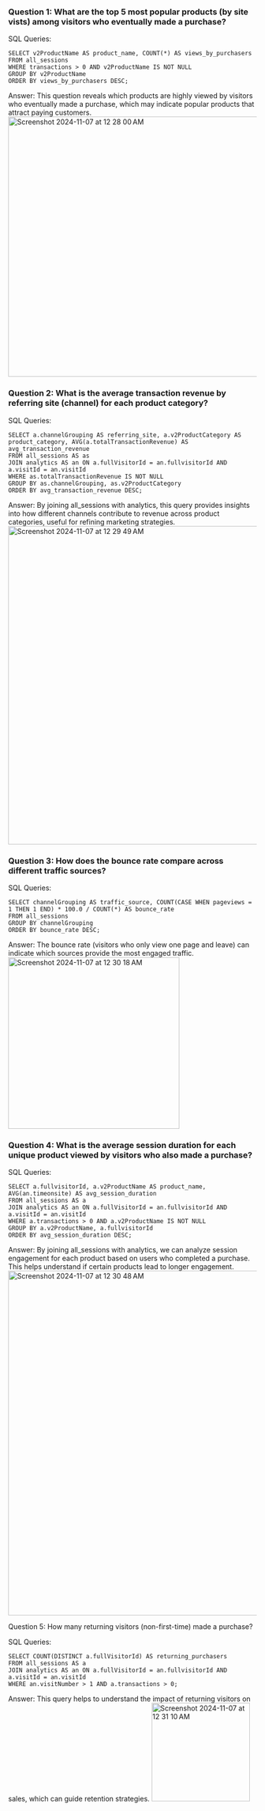 ### Question 1:  What are the top 5 most popular products (by site vists) among visitors who eventually made a purchase?

SQL Queries:

```
SELECT v2ProductName AS product_name, COUNT(*) AS views_by_purchasers 
FROM all_sessions 
WHERE transactions > 0 AND v2ProductName IS NOT NULL
GROUP BY v2ProductName
ORDER BY views_by_purchasers DESC;
```

Answer: This question reveals which products are highly viewed by visitors who eventually made a purchase, which may indicate popular products that attract paying customers.
<img width="526" alt="Screenshot 2024-11-07 at 12 28 00 AM" src="https://github.com/user-attachments/assets/287ac1a4-65ec-4093-a986-f3f422686106">




### Question 2: What is the average transaction revenue by referring site (channel) for each product category?

SQL Queries: 
```
SELECT a.channelGrouping AS referring_site, a.v2ProductCategory AS product_category, AVG(a.totalTransactionRevenue) AS avg_transaction_revenue
FROM all_sessions AS as
JOIN analytics AS an ON a.fullVisitorId = an.fullvisitorId AND a.visitId = an.visitId
WHERE as.totalTransactionRevenue IS NOT NULL 
GROUP BY as.channelGrouping, as.v2ProductCategory 
ORDER BY avg_transaction_revenue DESC;
```
Answer: By joining all_sessions with analytics, this query provides insights into how different channels contribute to revenue across product categories, useful for refining marketing strategies.
<img width="644" alt="Screenshot 2024-11-07 at 12 29 49 AM" src="https://github.com/user-attachments/assets/7f254bbc-c74d-4614-8210-1701f725e90c">


### Question 3: How does the bounce rate compare across different traffic sources?

SQL Queries: 
```
SELECT channelGrouping AS traffic_source, COUNT(CASE WHEN pageviews = 1 THEN 1 END) * 100.0 / COUNT(*) AS bounce_rate 
FROM all_sessions 
GROUP BY channelGrouping 
ORDER BY bounce_rate DESC; 
```
Answer: The bounce rate (visitors who only view one page and leave) can indicate which sources provide the most engaged traffic.
<img width="347" alt="Screenshot 2024-11-07 at 12 30 18 AM" src="https://github.com/user-attachments/assets/bcfb2bcc-04f0-45ef-a5bc-4661552f934e">



### Question 4: What is the average session duration for each unique product viewed by visitors who also made a purchase?

SQL Queries:
```
SELECT a.fullvisitorId, a.v2ProductName AS product_name, AVG(an.timeonsite) AS avg_session_duration 
FROM all_sessions AS a 
JOIN analytics AS an ON a.fullVisitorId = an.fullvisitorId AND a.visitId = an.visitId 
WHERE a.transactions > 0 AND a.v2ProductName IS NOT NULL  
GROUP BY a.v2ProductName, a.fullvisitorId 
ORDER BY avg_session_duration DESC;
```
Answer: By joining all_sessions with analytics, we can analyze session engagement for each product based on users who completed a purchase. This helps understand if certain products lead to longer engagement.
<img width="697" alt="Screenshot 2024-11-07 at 12 30 48 AM" src="https://github.com/user-attachments/assets/a0cbfe89-da7c-42a0-815f-e2fd3151ca26">


Question 5: How many returning visitors (non-first-time) made a purchase?

SQL Queries: 
```
SELECT COUNT(DISTINCT a.fullVisitorId) AS returning_purchasers 
FROM all_sessions AS a 
JOIN analytics AS an ON a.fullVisitorId = an.fullvisitorId AND a.visitId = an.visitId 
WHERE an.visitNumber > 1 AND a.transactions > 0;
```
Answer: This query helps to understand the impact of returning visitors on sales, which can guide retention strategies.
<img width="199" alt="Screenshot 2024-11-07 at 12 31 10 AM" src="https://github.com/user-attachments/assets/774ee3f6-cb2d-4dfc-9425-727287f809d5">
